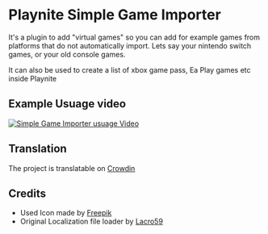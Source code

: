 # Playnite Simple Game Importer
It's a plugin to add "virtual games" so you can add for example games from platforms that do not automatically import. Lets say your nintendo switch games, or your old console games. 

It can also be used to create a list of xbox game pass, Ea Play games etc inside Playnite

## Example Usuage video
[![Simple Game Importer usuage Video](http://img.youtube.com/vi/4KVo9wlF9hQ/0.jpg)](https://youtu.be/4KVo9wlF9hQ "Simple Game Importer usuage Video")

## Translation
The project is translatable on [Crowdin](https://crowdin.com/project/playnite-game-speak)

## Credits
* Used Icon made by [Freepik](http://www.freepik.com/)
* Original Localization file loader by [Lacro59](https://github.com/Lacro59)
